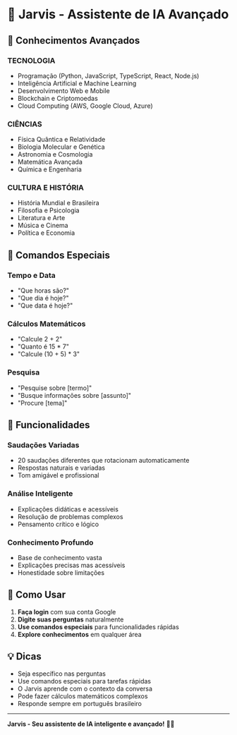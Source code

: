 # 🤖 Jarvis - Assistente de IA Avançado

## 🧠 Conhecimentos Avançados

### **TECNOLOGIA**
- Programação (Python, JavaScript, TypeScript, React, Node.js)
- Inteligência Artificial e Machine Learning
- Desenvolvimento Web e Mobile
- Blockchain e Criptomoedas
- Cloud Computing (AWS, Google Cloud, Azure)

### **CIÊNCIAS**
- Física Quântica e Relatividade
- Biologia Molecular e Genética
- Astronomia e Cosmologia
- Matemática Avançada
- Química e Engenharia

### **CULTURA E HISTÓRIA**
- História Mundial e Brasileira
- Filosofia e Psicologia
- Literatura e Arte
- Música e Cinema
- Política e Economia

## 🎯 Comandos Especiais

### **Tempo e Data**
- "Que horas são?"
- "Que dia é hoje?"
- "Que data é hoje?"

### **Cálculos Matemáticos**
- "Calcule 2 + 2"
- "Quanto é 15 * 7"
- "Calcule (10 + 5) * 3"

### **Pesquisa**
- "Pesquise sobre [termo]"
- "Busque informações sobre [assunto]"
- "Procure [tema]"

## 🌟 Funcionalidades

### **Saudações Variadas**
- 20 saudações diferentes que rotacionam automaticamente
- Respostas naturais e variadas
- Tom amigável e profissional

### **Análise Inteligente**
- Explicações didáticas e acessíveis
- Resolução de problemas complexos
- Pensamento crítico e lógico

### **Conhecimento Profundo**
- Base de conhecimento vasta
- Explicações precisas mas acessíveis
- Honestidade sobre limitações

## 🚀 Como Usar

1. **Faça login** com sua conta Google
2. **Digite suas perguntas** naturalmente
3. **Use comandos especiais** para funcionalidades rápidas
4. **Explore conhecimentos** em qualquer área

## 💡 Dicas

- Seja específico nas perguntas
- Use comandos especiais para tarefas rápidas
- O Jarvis aprende com o contexto da conversa
- Pode fazer cálculos matemáticos complexos
- Responde sempre em português brasileiro

---

**Jarvis - Seu assistente de IA inteligente e avançado!** 🤖✨ 